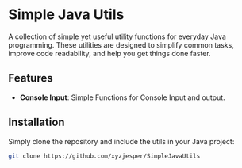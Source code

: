 # Simple Java Utils

A collection of simple yet useful utility functions for everyday Java programming. These utilities are designed to simplify common tasks, improve code readability, and help you get things done faster.

## Features

- **Console Input**: Simple Functions for Console Input and output.

## Installation

Simply clone the repository and include the utils in your Java project:

```bash
git clone https://github.com/xyzjesper/SimpleJavaUtils

